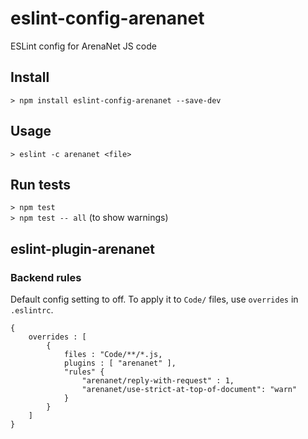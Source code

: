 eslint-config-arenanet
======================

ESLint config for ArenaNet JS code

## Install

`> npm install eslint-config-arenanet --save-dev`

## Usage

`> eslint -c arenanet <file>`

## Run tests

`> npm test`  
`> npm test -- all` (to show warnings)

## eslint-plugin-arenanet

### Backend rules

Default config setting to off. To apply it to `Code/` files, use `overrides` in `.eslintrc`.

```
{
    overrides : [
        {
            files : "Code/**/*.js,
            plugins : [ "arenanet" ],
            "rules" {
                "arenanet/reply-with-request" : 1,
                "arenanet/use-strict-at-top-of-document": "warn"
            }
        }
    ]
}
```